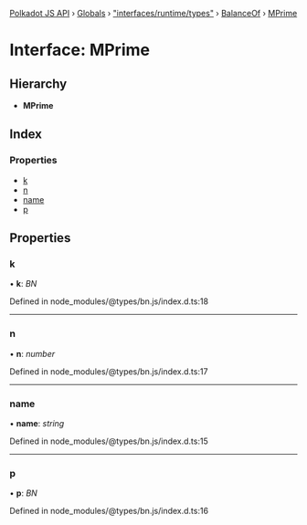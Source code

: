 [Polkadot JS API](../README.md) › [Globals](../globals.md) › ["interfaces/runtime/types"](../modules/_interfaces_runtime_types_.md) › [BalanceOf](_interfaces_runtime_types_.balanceof.md) › [MPrime](_interfaces_runtime_types_.balanceof.mprime.md)

# Interface: MPrime

## Hierarchy

* **MPrime**

## Index

### Properties

* [k](_interfaces_runtime_types_.balanceof.mprime.md#k)
* [n](_interfaces_runtime_types_.balanceof.mprime.md#n)
* [name](_interfaces_runtime_types_.balanceof.mprime.md#name)
* [p](_interfaces_runtime_types_.balanceof.mprime.md#p)

## Properties

###  k

• **k**: *BN*

Defined in node_modules/@types/bn.js/index.d.ts:18

___

###  n

• **n**: *number*

Defined in node_modules/@types/bn.js/index.d.ts:17

___

###  name

• **name**: *string*

Defined in node_modules/@types/bn.js/index.d.ts:15

___

###  p

• **p**: *BN*

Defined in node_modules/@types/bn.js/index.d.ts:16
